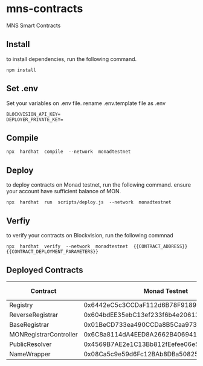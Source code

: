 
# mns-contracts
MNS Smart Contracts

## Install
to install dependencies, run the following command.

```shell
npm install
``` 

## Set .env
Set your variables on .env file. rename .env.template file as .env

```shell
BLOCKVISION_API_KEY=
DEPLOYER_PRIVATE_KEY=
```

## Compile
```shell
npx  hardhat  compile  --network  monadtestnet
```

## Deploy
to deploy contracts on Monad testnet, run the following command. ensure your account have sufficient balance of MON.
```shell
npx  hardhat  run  scripts/deploy.js  --network  monadtestnet
```

## Verfiy
to verify your contracts on Blockvision, run the following commnad

```shell
npx  hardhat  verify  --network  monadtestnet  {{CONTRACT_ADDRESS}}  {{CONTRACT_DEPLOYMENT_PARAMETERS}}
```

## Deployed Contracts
|Contract| Monad Testnet | Monad Mainnet |
|--|--|--|
| Registry | 0x6442eC5c3CCDaF112d6B78F9189cD111d516fE1E | |
| ReverseRegistrar | 0x604bdEE35ebC13ef233f6b4e20613061fDf5C7E5 | |
| BaseRegistrar | 0x01BeCD733ea490CCDa8B5Caa97381E67BFA5249D | |
| MONRegistrarController | 0x6C8a8114dA4EED8A2662B4069418e574411A5540 | |
| PublicResolver | 0x4569B7AE2e1C13Bb812fEefee06e56a12E67471F | |
| NameWrapper | 0x08Ca5c9e59d6Fc12BAb8DBa50825DaE57BBa9932 | |

